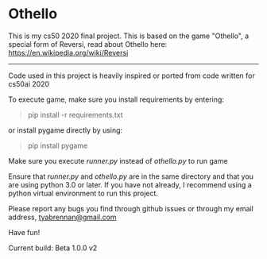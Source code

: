 # Othello

This is my cs50 2020 final project.
This is based on the game "Othello", a special form of Reversi, read about Othello here: https://en.wikipedia.org/wiki/Reversi

---

Code used in this project is heavily inspired or ported from code written for cs50ai 2020

To execute game, make sure you install requirements by entering:

> pip install -r requirements.txt

or install pygame directly by using:

> pip install pygame

Make sure you execute *runner.py* instead of *othello.py* to run game

Ensure that *runner.py* and *othello.py* are in the same directory and that you are using python 3.0 or later.
If you have not already, I recommend using a python virtual environment to run this project.

Please report any bugs you find through github issues or through my email address, tyabrennan@gmail.com

Have fun!

Current build: Beta 1.0.0 v2
